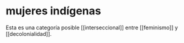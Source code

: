 # mujeres indígenas
Esta es una categoría posible [[interseccional]] entre [[feminismo]] y [[decolonialidad]].